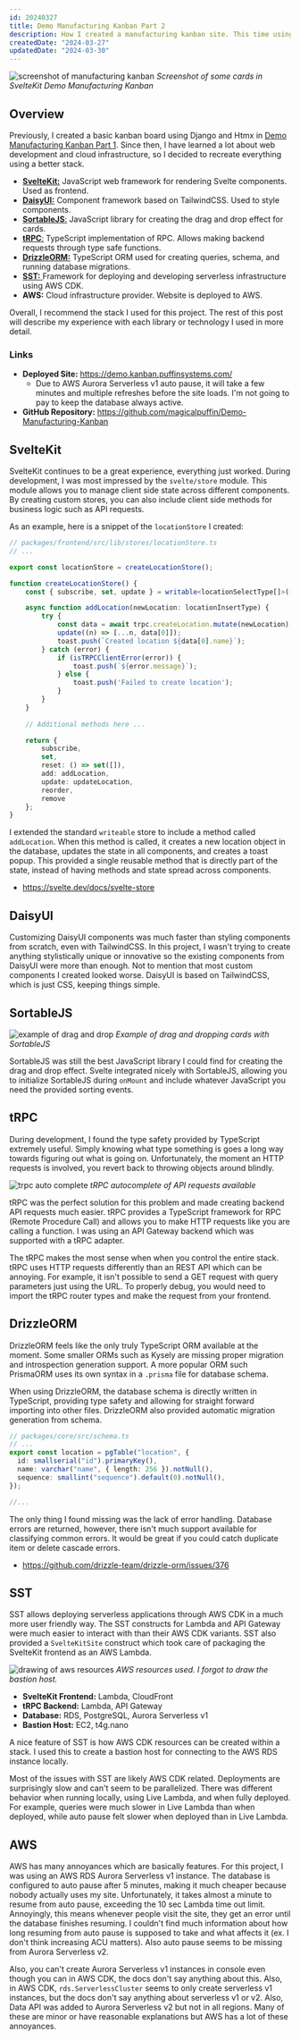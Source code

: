```yaml
---
id: 20240327
title: Demo Manufacturing Kanban Part 2
description: How I created a manufacturing kanban site. This time using SvelteKit, DrizzleORM, and SST.
createdDate: "2024-03-27"
updatedDate: "2024-03-30"
---
```

![screenshot of manufacturing kanban](/static/content/images/blog/20240327/20240327_mfg_kanban.png)
*Screenshot of some cards in SvelteKit Demo Manufacturing Kanban*

## Overview

Previously, I created a basic kanban board using Django and Htmx in [Demo Manufacturing Kanban Part 1](/blog/20230715/). Since then, I have learned a lot about web development and cloud infrastructure, so I decided to recreate everything using a better stack.

- [**SvelteKit:**](https://kit.svelte.dev/) JavaScript web framework for rendering Svelte components. Used as frontend.
- [**DaisyUI:**](https://daisyui.com/) Component framework based on TailwindCSS. Used to style components.
- [**SortableJS**:](https://github.com/SortableJS/Sortable) JavaScript library for creating the drag and drop effect for cards.
- [**tRPC**:](https://trpc.io/) TypeScript implementation of RPC. Allows making backend requests through type safe functions.
- [**DrizzleORM:**](https://orm.drizzle.team/) TypeScript ORM used for creating queries, schema, and running database migrations. 
- [**SST:** ](https://sst.dev/)Framework for deploying and developing serverless infrastructure using AWS CDK.
- **AWS:** Cloud infrastructure provider. Website is deployed to AWS.

Overall, I recommend the stack I used for this project. The rest of this post will describe my experience with each library or technology I used in more detail.

### Links
- **Deployed Site:** https://demo.kanban.puffinsystems.com/
	- Due to AWS Aurora Serverless v1 auto pause, it will take a few minutes and multiple refreshes before the site loads. I'm not going to pay to keep the database always active.
- **GitHub Repository:** https://github.com/magicalpuffin/Demo-Manufacturing-Kanban

## SvelteKit

SvelteKit continues to be a great experience, everything just worked. During development, I was most impressed by the `svelte/store` module. This module allows you to manage client side state across different components. By creating custom stores, you can also include client side methods for business logic such as API requests.

As an example, here is a snippet of the `locationStore` I created:
```ts
// packages/frontend/src/lib/stores/locationStore.ts
// ...

export const locationStore = createLocationStore();

function createLocationStore() {
	const { subscribe, set, update } = writable<locationSelectType[]>([]);

	async function addLocation(newLocation: locationInsertType) {
		try {
			const data = await trpc.createLocation.mutate(newLocation);
			update((n) => [...n, data[0]]);
			toast.push(`Created location ${data[0].name}`);
		} catch (error) {
			if (isTRPCClientError(error)) {
				toast.push(`${error.message}`);
			} else {
				toast.push('Failed to create location');
			}
		}
	}
	
	// Additional methods here ...

	return {
		subscribe,
		set,
		reset: () => set([]),
		add: addLocation,
		update: updateLocation,
		reorder,
		remove
	};
}

```

I extended the standard `writeable` store to include a method called `addLocation`. When this method is called, it creates a new location object in the database, updates the state in all components, and creates a toast popup. This provided a single reusable method that is directly part of the state, instead of having methods and state spread across components.

- https://svelte.dev/docs/svelte-store

## DaisyUI

Customizing DaisyUI components was much faster than styling components from scratch, even with TailwindCSS. In this project, I wasn't trying to create anything stylistically unique or innovative so the existing components from DaisyUI were more than enough. Not to mention that most custom components I created looked worse. DaisyUI is based on TailwindCSS, which is just CSS, keeping things simple.

## SortableJS

![example of drag and drop](/static/content/images/blog/20240327/20240327_sortablejs_example.gif)
*Example of drag and dropping cards with SortableJS*

SortableJS was still the best JavaScript library I could find for creating the drag and drop effect. Svelte integrated nicely with SortableJS, allowing you to initialize SortableJS during `onMount` and include whatever JavaScript you need the provided sorting events.

## tRPC

During development, I found the type safety provided by TypeScript extremely useful. Simply knowing what type something is goes a long way towards figuring out what is going on. Unfortunately, the moment an HTTP requests is involved, you revert back to throwing objects around blindly. 

![trpc auto complete](/static/content/images/blog/20240327/20240327_trpc_autocomplete.png)
*tRPC autocomplete of API requests available*

tRPC was the perfect solution for this problem and made creating backend API requests much easier. tRPC provides a TypeScript framework for RPC (Remote Procedure Call) and allows you to make HTTP requests like you are calling a function. I was using an API Gateway backend which was supported with a tRPC adapter. 

The tRPC makes the most sense when when you control the entire stack. tRPC uses HTTP requests differently than an REST API which can be annoying. For example, it isn't possible to send a GET request with query parameters just using the URL. To properly debug, you would need to import the tRPC router types and make the request from your frontend.

## DrizzleORM

DrizzleORM feels like the only truly TypeScript ORM available at the moment. Some smaller ORMs such as Kysely are missing proper migration and introspection generation support. A more popular ORM such PrismaORM uses its own syntax in a `.prisma` file for database schema.

When using DrizzleORM, the database schema is directly written in TypeScript, providing type safety and allowing for straight forward importing into other files. DrizzleORM also provided automatic migration generation from schema.

```ts
// packages/core/src/schema.ts
// ...
export const location = pgTable("location", {
  id: smallserial("id").primaryKey(),
  name: varchar("name", { length: 256 }).notNull(),
  sequence: smallint("sequence").default(0).notNull(),
});

//...
```

The only thing I found missing was the lack of error handling. Database errors are returned, however, there isn't much support available for classifying common errors. It would be great if you could catch duplicate item or delete cascade errors.

- https://github.com/drizzle-team/drizzle-orm/issues/376

## SST

SST allows deploying serverless applications through AWS CDK in a much more user friendly way. The SST constructs for Lambda and API Gateway were much easier to interact with than their AWS CDK variants. SST also provided a `SvelteKitSite` construct which took care of packaging the SvelteKit frontend as an AWS Lambda. 

![drawing of aws resources](/static/content/images/blog/20240327/20240327_aws_resource_drawing.png)
*AWS resources used. I forgot to draw the bastion host.*

- **SvelteKit Frontend:** Lambda, CloudFront
- **tRPC Backend:** Lambda, API Gateway
- **Database:** RDS, PostgreSQL, Aurora Serverless v1
- **Bastion Host:** EC2, t4g.nano


A nice feature of SST is how AWS CDK resources can be created within a stack. I used this to create a bastion host for connecting to the AWS RDS instance locally.

Most of the issues with SST are likely AWS CDK related. Deployments are surprisingly slow and can't seem to be parallelized. There was different behavior when running locally, using Live Lambda, and when fully deployed. For example, queries were much slower in Live Lambda than when deployed, while auto pause felt slower when deployed than in Live Lambda. 

## AWS

AWS has many annoyances which are basically features. For this project, I was using an AWS RDS Aurora Serverless v1 instance. The database is configured to auto pause after 5 minutes, making it much cheaper because nobody actually uses my site. Unfortunately, it takes almost a minute to resume from auto pause, exceeding the 10 sec Lambda time out limit. Annoyingly, this means whenever people visit the site, they get an error until the database finishes resuming. I couldn't find much information about how long resuming from auto pause is supposed to take and what affects it (ex. I don't think increasing ACU matters). Also auto pause seems to be missing from Aurora Serverless v2. 

Also, you can't create Aurora Serverless v1 instances in console even though you can in AWS CDK, the docs don't say anything about this. Also, in AWS CDK, `rds.ServerlessCluster` seems to only create serverless v1 instances, but the docs don't say anything about serverless v1 or v2. Also, Data API was added to Aurora Serverless v2 but not in all regions. Many of these are minor or have reasonable explanations but AWS has a lot of these annoyances.
